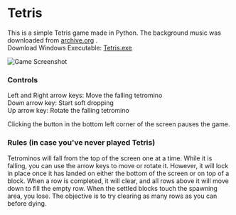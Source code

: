 # Tetris

This is a simple Tetris game made in Python. The background music was downloaded from [archive.org](https://archive.org/details/TetrisThemeMusic) .  
Download Windows Executable: [Tetris.exe](https://github.com/A-Paint-Brush/Tetris/raw/main/Releases/Tetris.exe)

![Game Screenshot](https://user-images.githubusercontent.com/96622265/172197554-e06321f3-9276-4bd8-b020-2d9268b73856.png)

### Controls

Left and Right arrow keys: Move the falling tetromino  
Down arrow key: Start soft dropping  
Up arrow key: Rotate the falling tetromino

Clicking the button in the bottom left corner of the screen pauses the game.

### Rules (in case you've never played Tetris)

Tetrominos will fall from the top of the screen one at a time. While it is falling, you can use the arrow keys to move or rotate it. However, it will lock in place once it has landed on either the bottom of the screen or on top of a block. When a row is completed, it will clear, and all rows above it will move down to fill the empty row. When the settled blocks touch the spawning area, you lose. The objective is to try clearing as many rows as you can before dying.
